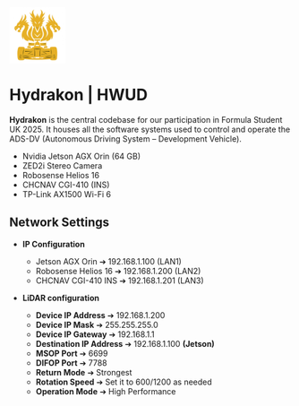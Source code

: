 <div style="display: flex; align-items: center;">
  <img src="images/HydrakonNoBGOrche.png" alt="Hydrakon Logo" width="100" />
</div>

# Hydrakon | HWUD
**Hydrakon** is the central codebase for our participation in Formula Student UK 2025. It houses all the software systems used to control and operate the ADS-DV (Autonomous Driving System – Development Vehicle).
- Nvidia Jetson AGX Orin (64 GB)
- ZED2i Stereo Camera
- Robosense Helios 16
- CHCNAV CGI-410 (INS)
- TP-Link AX1500 Wi-Fi 6

## Network Settings
- **IP Configuration**
  - Jetson AGX Orin ➔ 192.168.1.100 (LAN1)
  - Robosense Helios 16 ➔ 192.168.1.200 (LAN2)
  - CHCNAV CGI-410 INS ➔ 192.168.1.201 (LAN3)

- **LiDAR configuration**
  - **Device IP Address** ➔ 192.168.1.200
  - **Device IP Mask** ➔ 255.255.255.0
  - **Device IP Gateway** ➔ 192.168.1.1
  - **Destination IP Address** ➔ 192.168.1.100 **(Jetson)**
  - **MSOP Port** ➔ 6699
  - **DIFOP Port** ➔ 7788
  - **Return Mode** ➔ Strongest
  - **Rotation Speed** ➔ Set it to 600/1200 as needed
  - **Operation Mode** ➔ High Performance
